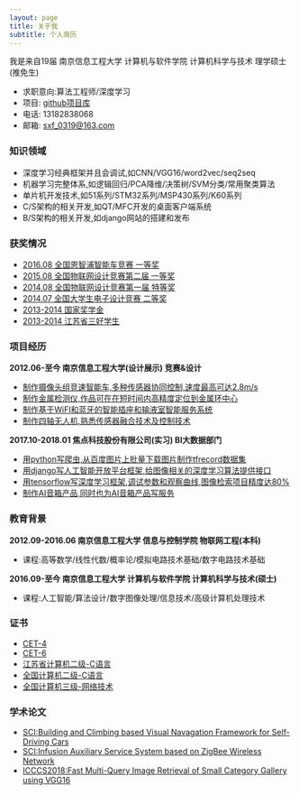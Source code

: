 ```yaml
---
layout: page
title: 关于我
subtitle: 个人简历
---
```


我是来自19届 南京信息工程大学 计算机与软件学院 计算机科学与技术 理学硕士(推免生)

- 求职意向:算法工程师/深度学习
- 项目: [github项目库](https://github.com/shen1994)
- 电话: 13182838068
- 邮箱: sxf_0319@163.com

### 知识领域

- 深度学习经典框架并且会调试,如CNN/VGG16/word2vec/seq2seq
- 机器学习完整体系,如逻辑回归/PCA降维/决策树/SVM分类/常用聚类算法
- 单片机开发技术,如51系列/STM32系列/MSP430系列/K60系列
- C/S架构的相关开发,如QT/MFC开发的桌面客户端系统
- B/S架构的相关开发,如django网站的搭建和发布

### 获奖情况

- [2016.08 全国恩智浦智能车竞赛 一等奖](https://github.com/shen1994/README/raw/master/person/1.jpg)
- [2015.08 全国物联网设计竞赛第二届 一等奖](https://github.com/shen1994/README/raw/master/person/2.jpg)
- [2014.08 全国物联网设计竞赛第一届 特等奖](https://github.com/shen1994/README/raw/master/person/3.jpg)
- [2014.07 全国大学生电子设计竞赛 二等奖](https://github.com/shen1994/README/raw/master/person/4.jpg)
- [2013-2014 国家奖学金](https://github.com/shen1994/README/raw/master/person/5.jpg)
- [2013-2014 江苏省三好学生](https://github.com/shen1994/README/raw/master/person/6.jpg)

### 项目经历

**2012.06-至今 南京信息工程大学(设计展示) 竞赛&设计**
- [制作摄像头组竞速智能车,多种传感器协同控制,速度最高可达2.8m/s](https://github.com/shen1994/SmartCar)
- [制作金属检测仪,作品可在在短时间内高精度定位到金属环中心](#)
- [制作基于WiFI和蓝牙的智能插座和输液室智能服务系统](#)
- [制作四轴无人机,熟悉传感器融合技术及控制技术](#)

**2017.10-2018.01 焦点科技股份有限公司(实习) BI大数据部门**
- [用python写爬虫,从百度图片上批量下载图片制作tfrecord数据集](https://github.com/shen1994/BaiduSpider)
- [用django写人工智能开放平台框架,给图像相关的深度学习算法提供接口](https://github.com/shen1994/DeepZero)
- [用tensorflow写深度学习框架,调试参数和观察曲线,图像检索项目精度达80%](https://github.com/shen1994/ImageRetrieval_VGG16)
- [制作AI音箱产品,同时也为AI音箱产品写服务](#)

### 教育背景

**2012.09-2016.06 南京信息工程大学 信息与控制学院 物联网工程(本科)**
- 课程:高等数学/线性代数/概率论/模拟电路技术基础/数字电路技术基础

**2016.09-至今 南京信息工程大学 计算机与软件学院 计算机科学与技术(硕士)**
- 课程:人工智能/算法设计/数字图像处理/信息技术/高级计算机处理技术  

### 证书

- [CET-4](https://github.com/shen1994/README/raw/master/person/c1.jpg)
- [CET-6](https://github.com/shen1994/README/raw/master/person/c2.jpg)
- [江苏省计算机二级-C语言](https://github.com/shen1994/README/raw/master/person/c3.jpg)
- [全国计算机二级-C语言](https://github.com/shen1994/README/raw/master/person/c4.jpg)
- [全国计算机三级-网络技术](https://github.com/shen1994/README/raw/master/person/c5.jpg)

### 学术论文

- [SCI:Building and Climbing based Visual Navagation Framework for Self-Driving Cars](http://link.springer.com/10.1007/s11036-017-0976-9)
- [SCI:Infusion Auxiliary Service System based on ZigBee Wireless Network](https://doi.org/10.1109/ACCESS.2018.2809676)
- [ICCCS2018:Fast Multi-Query Image Retrieval of Small Category Gallery using VGG16](#)

